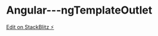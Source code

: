 # Angular---ngTemplateOutlet

[Edit on StackBlitz ⚡️](https://stackblitz.com/edit/angular-weather-api-app-uc8qy3)